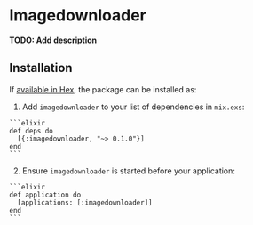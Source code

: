 # Imagedownloader

**TODO: Add description**

## Installation

If [available in Hex](https://hex.pm/docs/publish), the package can be installed as:

  1. Add `imagedownloader` to your list of dependencies in `mix.exs`:

    ```elixir
    def deps do
      [{:imagedownloader, "~> 0.1.0"}]
    end
    ```

  2. Ensure `imagedownloader` is started before your application:

    ```elixir
    def application do
      [applications: [:imagedownloader]]
    end
    ```

